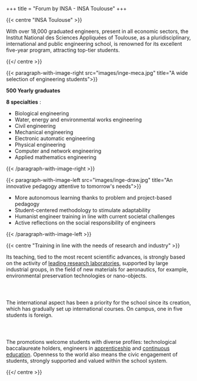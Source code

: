 +++
title = "Forum by INSA - INSA Toulouse"
+++

{{< centre "INSA Toulouse" >}} 

With over 18,000 graduated engineers, present in all economic sectors, the
Institut National des Sciences Appliquées of Toulouse, as a pluridisciplinary, international
and public engineering school, is renowned for its excellent five-year program, attracting
top-tier students.

{{</ centre >}} 

{{< paragraph-with-image-right
    src="images/inge-meca.jpg"
    title="A wide selection of engineering students">}}
    
**500 Yearly graduates**

**8 specialties** :
- Biological engineering
- Water, energy and environmental works engineering
- Civil engineering
- Mechanical engineering
- Electronic automatic engineering
- Physical engineering
- Computer and network engineering
- Applied mathematics engineering

{{< /paragraph-with-image-right >}}


{{< paragraph-with-image-left
    src="images/inge-draw.jpg"
    title="An innovative pedagogy attentive to tomorrow's needs">}}
    
- More autonomous learning thanks to problem and project-based pedagogy
- Student-centered methodology to stimulate adaptability
- Humanist engineer training in line with current societal challenges
- Active reflections on the social responsibility of engineers

{{< /paragraph-with-image-left >}}


{{< centre "Training in line with the needs of research and industry" >}}

Its teaching, tied to the most recent scientific advances, is strongly based on
the activity of [leading research
laboratories](https://www.insa-toulouse.fr/fr/recherche/labo.html), supported
by large industrial groups, in the field of new materials for aeronautics, for
example, environmental preservation technologies or nano-objects.


` `  
` `  

The international aspect has been a priority for the school since its creation,
which has gradually set up international courses. On campus, one in five
students is foreign.


` `  
` `  

The promotions welcome students with diverse profiles: technological
baccalaureate holders, engineers in
[apprenticeship](https://www.insa-toulouse.fr/fr/formation/ingenieur/apprentissage-1.html)
and [continuous
education](https://www.insa-toulouse.fr/fr/formation/formation_continue.html).
Openness to the world also means the civic engagement of students, strongly
supported and valued within the school system.


{{</ centre >}}
